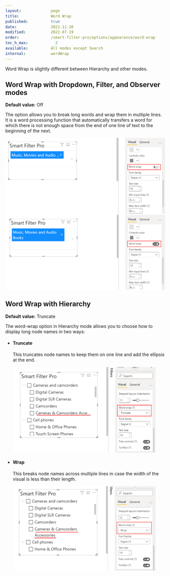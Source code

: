 ```yaml
---
layout:             page
title:              Word Wrap
published:          true
date:               2021-11-20
modified:           2022-07-19
order:              /smart-filter-pro/options/appearance/word-wrap
toc_h_max:            2
available:          All modes except Search
internal:           wordWrap
---
```


Word Wrap is slightly different between Hierarchy and other modes.

## Word Wrap with Dropdown, Filter, and Observer modes

**Default value:** Off

The option allows you to break long words and wrap them in multiple lines. It is a word processing function that automatically transfers a word for which there is not enough space from the end of one line of text to the beginning of the next.

<img src="images/appearance-word-wrap.png" width="550">   

<img src="images/appearance-word-wrap2.png" width="550">


## Word Wrap with Hierarchy

**Default value:** Truncate

The word-wrap option in Hierarchy mode allows you to choose how to display long node names in two ways:    

- #### Truncate
    This truncates node names to keep them on one line and add the ellipsis at the end.   

    <img src="images/appearance-wordwrap-truncate-hierarchy-mode.png" width="450">  

- #### Wrap
    This breaks node names across multiple lines in case the width of the visual is less than their length.  

    <img src="images/appearance-wordwrap-wrap-hierarchy-mode.png" width="450">   